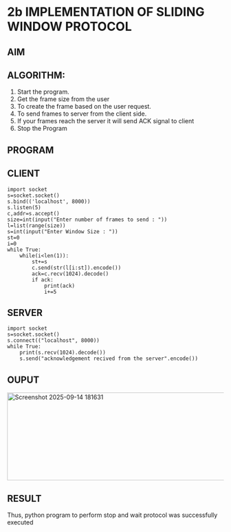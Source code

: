 # 2b IMPLEMENTATION OF SLIDING WINDOW PROTOCOL
## AIM
## ALGORITHM:
1. Start the program.
2. Get the frame size from the user
3. To create the frame based on the user request.
4. To send frames to server from the client side.
5. If your frames reach the server it will send ACK signal to client
6. Stop the Program
## PROGRAM
## CLIENT
```
import socket
s=socket.socket()
s.bind(('localhost', 8000))
s.listen(5)
c,addr=s.accept()
size=int(input("Enter number of frames to send : "))
l=list(range(size))
s=int(input("Enter Window Size : "))
st=0
i=0
while True:
    while(i<len(1)):
        st+=s
        c.send(str(l[i:st]).encode())
        ack=c.recv(1024).decode()
        if ack:
            print(ack)
            i+=5
```
## SERVER
```
import socket
s=socket.socket()
s.connect(("localhost", 8000))
while True:
    print(s.recv(1024).decode())
    s.send("acknowledgement recived from the server".encode())
``` 
## OUPUT
<img width="752" height="204" alt="Screenshot 2025-09-14 181631" src="https://github.com/user-attachments/assets/22b09a72-819a-49e2-8ce1-7d294312eebb" />

## RESULT
Thus, python program to perform stop and wait protocol was successfully executed
